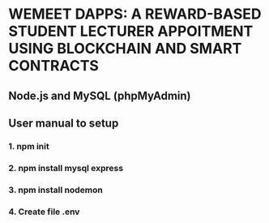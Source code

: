 # WEMEET DAPPS: A REWARD-BASED STUDENT LECTURER APPOITMENT USING BLOCKCHAIN AND SMART CONTRACTS

## Node.js and MySQL (phpMyAdmin)

## User manual to setup

### 1. npm init
### 2. npm install mysql express
### 3. npm install nodemon
### 4. Create file .env 
